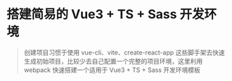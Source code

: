 # 搭建简易的 Vue3 + TS + Sass 开发环境

> 创建项目习惯于使用 vue-cli、vite、create-react-app 这些脚手架去快速生成初始项目，比较少去自己配置一个完整的项目环境，这里利用 webpack 快速搭建一个适用于 Vue3 + TS + Sass 开发环境模板
